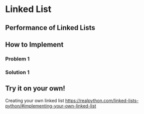 # Linked List
##
## Performance of Linked Lists
## How to Implement
### Problem 1
### Solution 1
## Try it on your own!
Creating your own linked list https://realpython.com/linked-lists-python/#implementing-your-own-linked-list

